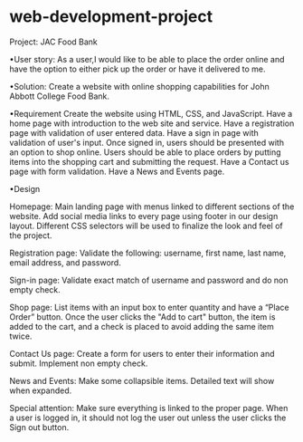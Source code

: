 # web-development-project

Project: JAC Food Bank


•User story: As a user,I would like to be able to place the order online and have the option to either pick up the order or have it delivered to me.


•Solution: Create a website with online shopping capabilities for John Abbott College Food Bank.


•Requirement
Create the website using HTML, CSS, and JavaScript.
Have a home page with introduction to the web site and service.
Have a registration page with validation of user entered data.
Have a sign in page with validation of user's input.
Once signed in, users should be presented with an option to shop online.
Users should be able to place orders by putting items into the shopping cart and submitting the request.
Have a Contact us page with form validation.
Have a News and Events page.


•Design

Homepage: Main landing page with menus linked to different sections of the website.
Add social media links to every page using footer in our design layout.
Different CSS selectors will be used to finalize the look and feel of the project.

Registration page: Validate the following:
username, first name, last name, email address, and password.

Sign-in page: Validate exact match of username and password and do non empty check.

Shop page: List items with an input box to enter quantity and have a “Place Order” button.
Once the user clicks the "Add to cart" button, the item is added to the cart, and a check is placed to avoid adding the same item twice.

Contact Us page: Create a form for users to enter their information and submit. Implement non empty check.

News and Events: Make some collapsible items. Detailed text will show when expanded.

Special attention: Make sure everything is linked to the proper page. When a user is logged in, 
it should not log the user out unless the user clicks the Sign out button.
